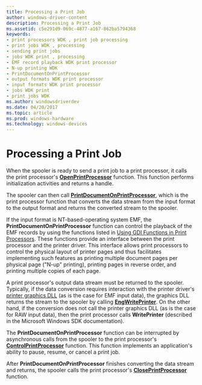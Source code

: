 ```yaml
---
title: Processing a Print Job
author: windows-driver-content
description: Processing a Print Job
ms.assetid: c5e291d9-069c-4877-a167-862ba5794368
keywords:
- print processors WDK , print job processing
- print jobs WDK , processing
- sending print jobs
- jobs WDK print , processing
- EMF record playback WDK print processor
- N-up printing WDK
- PrintDocumentOnPrintProcessor
- output formats WDK print processor
- input formats WDK print processor
- jobs WDK print
- print jobs WDK
ms.author: windowsdriverdev
ms.date: 04/20/2017
ms.topic: article
ms.prod: windows-hardware
ms.technology: windows-devices
---
```


# Processing a Print Job





When the spooler is ready to send a print job to a print processor, it calls the print processor's [**OpenPrintProcessor**](https://msdn.microsoft.com/library/windows/hardware/ff559604) function. This function performs initialization activities and returns a handle.

The spooler can then call [**PrintDocumentOnPrintProcessor**](https://msdn.microsoft.com/library/windows/hardware/ff560724), which is the print processor function that converts the data stream from the input format to the output format and returns the converted stream to the spooler.

If the input format is NT-based-operating system EMF, the **PrintDocumentOnPrintProcessor** function can control the playback of the EMF records by using the functions listed in [Using GDI Functions in Print Processors](using-gdi-functions-in-print-processors.md). These functions provide an interface between the print processor and the printer driver. This interface allows print processors to control the physical layout of printer pages and thus facilitates implementing such features as printing multiple document pages per physical page ("N-up" printing), printing pages in reverse order, and printing multiple copies of each page.

A print processor's output data stream must be returned to the spooler. Typically, if the data conversion requires interaction with the printer driver's [printer graphics DLL](printer-graphics-dll.md) (as is the case for EMF input data), the graphics DLL returns the stream to the spooler by calling [**EngWritePrinter**](https://msdn.microsoft.com/library/windows/hardware/ff565467). On the other hand, if the conversion does not call the printer graphics DLL (as is the case for RAW input data), then the print processor calls **WritePrinter** (described in the Microsoft Windows SDK documentation).

The **PrintDocumentOnPrintProcessor** function can be interrupted by asynchronous calls from the spooler to the print processor's [**ControlPrintProcessor**](https://msdn.microsoft.com/library/windows/hardware/ff546352) function. This function implements an application's ability to pause, resume, or cancel a print job.

After **PrintDocumentOnPrintProcessor** finishes converting the data stream and returns, the spooler calls the print processor's [**ClosePrintProcessor**](https://msdn.microsoft.com/library/windows/hardware/ff545976) function.

 

 




